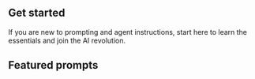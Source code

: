 
## Get started
If you are new to prompting and agent instructions, start here to learn the essentials and join the AI revolution.

<cc-card-grid gap="1rem">
    <cc-card title="Agent Instructions Lab" description="Improve your agent instructions (Beginner)" href="https://microsoft.github.io/copilot-camp/pages/copilot-instructions/beginner-agent/"></cc-card>
    <cc-card title="Prompt Library" description="Explore samples for inspiration" href="https://github.com/pnp/copilot-prompts/tree/main/samples"></cc-card>
   
</cc-card-grid>

## Featured prompts 
<cc-card-grid gap="1rem">
<cc-card 
    title="Specific News research Agent" 
    description="Create an agent specialized in article research on a specific theme to improve operational intelligence."
    href="https://github.com/pnp/copilot-prompts/tree/main/samples/agent-instructions/specific-research-agent"
    image="https://raw.githubusercontent.com/pnp/copilot-prompts/refs/heads/main/samples/agent-instructions/specific-research-agent/assets/demo.png">
</cc-card>
<cc-card 
    title="Promptly - helping you craft better AI prompts with clear guidance" 
    description="An AI training assistant designed to help users craft effective and engaging prompts for AI systems."
    href="https://github.com/pnp/copilot-prompts/blob/main/samples/agent-instructions/prompt-assistance/"
    image="../../assets/images/copilot-instructions/featured-agents/promptly.png">
</cc-card>
</cc-card-grid>
